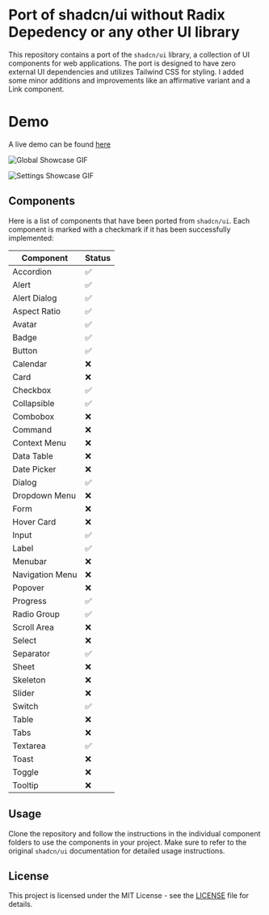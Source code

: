 # Port of shadcn/ui without Radix Depedency or any other UI library

This repository contains a port of the `shadcn/ui` library, a collection of UI components for web applications. The port is designed to have zero external UI dependencies and utilizes Tailwind CSS for styling. I added some minor additions and improvements like an affirmative variant and a Link component.

# Demo

A live demo can be found [here](https://polite-tree-0b771a303.3.azurestaticapps.net)

![Global Showcase GIF](https://github.com/WailAbou/shadcn-svelte-nodep/raw/main/assets/gifs/showcase.gif)

![Settings Showcase GIF](https://github.com/WailAbou/shadcn-svelte-nodep/raw/main/assets/gifs/settings.gif)

## Components

Here is a list of components that have been ported from `shadcn/ui`. Each component is marked with a checkmark if it has been successfully implemented:

| Component       | Status |
| --------------- | ------ |
| Accordion       | ✅     |
| Alert           | ✅     |
| Alert Dialog    | ✅     |
| Aspect Ratio    | ✅     |
| Avatar          | ✅     |
| Badge           | ✅     |
| Button          | ✅     |
| Calendar        | ❌     |
| Card            | ❌     |
| Checkbox        | ✅     |
| Collapsible     | ✅     |
| Combobox        | ❌     |
| Command         | ❌     |
| Context Menu    | ❌     |
| Data Table      | ❌     |
| Date Picker     | ❌     |
| Dialog          | ✅     |
| Dropdown Menu   | ❌     |
| Form            | ❌     |
| Hover Card      | ❌     |
| Input           | ✅     |
| Label           | ✅     |
| Menubar         | ❌     |
| Navigation Menu | ❌     |
| Popover         | ❌     |
| Progress        | ✅     |
| Radio Group     | ✅     |
| Scroll Area     | ❌     |
| Select          | ❌     |
| Separator       | ✅     |
| Sheet           | ❌     |
| Skeleton        | ❌     |
| Slider          | ❌     |
| Switch          | ✅     |
| Table           | ❌     |
| Tabs            | ❌     |
| Textarea        | ✅     |
| Toast           | ❌     |
| Toggle          | ❌     |
| Tooltip         | ❌     |

## Usage

Clone the repository and follow the instructions in the individual component folders to use the components in your project. Make sure to refer to the original `shadcn/ui` documentation for detailed usage instructions.

## License

This project is licensed under the MIT License - see the [LICENSE](LICENSE) file for details.
